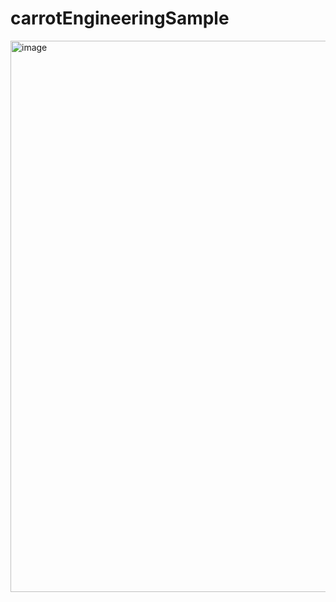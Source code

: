 # carrotEngineeringSample
<img width="882" alt="image" src="https://user-images.githubusercontent.com/55674648/166107001-b2faab37-a7ca-41a4-add7-f9be9acda3da.png">
